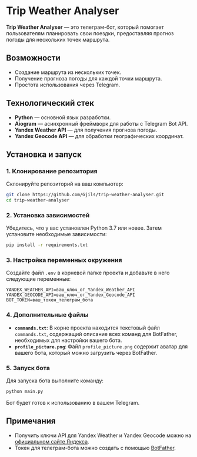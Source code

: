 # Trip Weather Analyser

**Trip Weather Analyser** — это телеграм-бот, который помогает пользователям планировать свои поездки, предоставляя прогноз погоды для нескольких точек маршрута. 

## Возможности
- Создание маршрута из нескольких точек.
- Получение прогноза погоды для каждой точки маршрута.
- Простота использования через Telegram.

## Технологический стек
- **Python** — основной язык разработки.
- **Aiogram** — асинхронный фреймворк для работы с Telegram Bot API.
- **Yandex Weather API** — для получения прогноза погоды.
- **Yandex Geocode API** — для обработки географических координат.

## Установка и запуск

### 1. Клонирование репозитория
Склонируйте репозиторий на ваш компьютер:
```bash
git clone https://github.com/Gjils/trip-weather-analyser.git
cd trip-weather-analyser
```

### 2. Установка зависимостей
Убедитесь, что у вас установлен Python 3.7 или новее. Затем установите необходимые зависимости:
```bash
pip install -r requirements.txt
```

### 3. Настройка переменных окружения
Создайте файл `.env` в корневой папке проекта и добавьте в него следующие переменные:
```
YANDEX_WEATHER_API=ваш_ключ_от_Yandex_Weather_API
YANDEX_GEOCODE_API=ваш_ключ_от_Yandex_Geocode_API
BOT_TOKEN=ваш_токен_телеграм_бота
```

### 4. Дополнительные файлы
- **`commands.txt`**: В корне проекта находится текстовый файл `commands.txt`, содержащий описание всех команд для BotFather, необходимых для настройки вашего бота.
- **`profile_picture.png`**: Файл `profile_picture.png` содержит аватар для вашего бота, который можно загрузить через BotFather.

### 5. Запуск бота
Для запуска бота выполните команду:
```bash
python main.py
```

Бот будет готов к использованию в вашем Telegram.

## Примечания
- Получить ключи API для Yandex Weather и Yandex Geocode можно на [официальном сайте Яндекса](https://developer.tech.yandex.ru/).
- Токен для телеграм-бота можно создать с помощью [BotFather](https://core.telegram.org/bots).